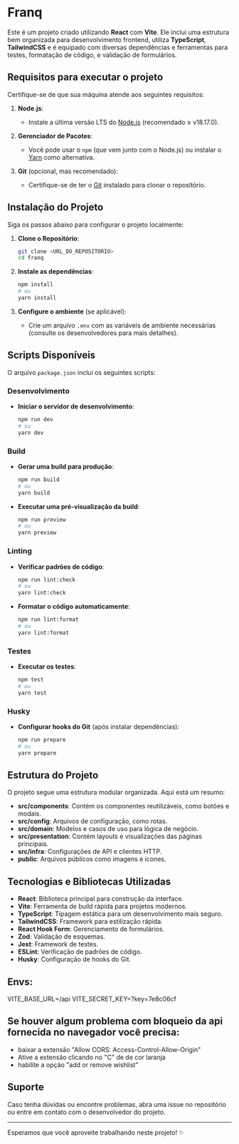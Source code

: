 # Franq

Este é um projeto criado utilizando **React** com **Vite**. Ele inclui uma estrutura bem organizada para desenvolvimento frontend, utiliza **TypeScript**, **TailwindCSS** e é equipado com diversas dependências e ferramentas para testes, formatação de código, e validação de formulários.

## Requisitos para executar o projeto

Certifique-se de que sua máquina atende aos seguintes requisitos:

1. **Node.js**:

   - Instale a última versão LTS do [Node.js](https://nodejs.org/) (recomendado ≥ v18.17.0).

2. **Gerenciador de Pacotes**:

   - Você pode usar o `npm` (que vem junto com o Node.js) ou instalar o [Yarn](https://yarnpkg.com/) como alternativa.

3. **Git** (opcional, mas recomendado):
   - Certifique-se de ter o [Git](https://git-scm.com/) instalado para clonar o repositório.

## Instalação do Projeto

Siga os passos abaixo para configurar o projeto localmente:

1. **Clone o Repositório**:

   ```bash
   git clone <URL_DO_REPOSITORIO>
   cd franq
   ```

2. **Instale as dependências**:

   ```bash
   npm install
   # ou
   yarn install
   ```

3. **Configure o ambiente** (se aplicável):
   - Crie um arquivo `.env` com as variáveis de ambiente necessárias (consulte os desenvolvedores para mais detalhes).

## Scripts Disponíveis

O arquivo `package.json` inclui os seguintes scripts:

### Desenvolvimento

- **Iniciar o servidor de desenvolvimento**:
  ```bash
  npm run dev
  # ou
  yarn dev
  ```

### Build

- **Gerar uma build para produção**:

  ```bash
  npm run build
  # ou
  yarn build
  ```

- **Executar uma pré-visualização da build**:
  ```bash
  npm run preview
  # ou
  yarn preview
  ```

### Linting

- **Verificar padrões de código**:

  ```bash
  npm run lint:check
  # ou
  yarn lint:check
  ```

- **Formatar o código automaticamente**:
  ```bash
  npm run lint:format
  # ou
  yarn lint:format
  ```

### Testes

- **Executar os testes**:
  ```bash
  npm test
  # ou
  yarn test
  ```

### Husky

- **Configurar hooks do Git** (após instalar dependências):
  ```bash
  npm run prepare
  # ou
  yarn prepare
  ```

## Estrutura do Projeto

O projeto segue uma estrutura modular organizada. Aqui está um resumo:

- **src/components**: Contém os componentes reutilizáveis, como botões e modais.
- **src/config**: Arquivos de configuração, como rotas.
- **src/domain**: Modelos e casos de uso para lógica de negócio.
- **src/presentation**: Contém layouts e visualizações das páginas principais.
- **src/infra**: Configurações de API e clientes HTTP.
- **public**: Arquivos públicos como imagens e ícones.

## Tecnologias e Bibliotecas Utilizadas

- **React**: Biblioteca principal para construção da interface.
- **Vite**: Ferramenta de build rápida para projetos modernos.
- **TypeScript**: Tipagem estática para um desenvolvimento mais seguro.
- **TailwindCSS**: Framework para estilização rápida.
- **React Hook Form**: Gerenciamento de formulários.
- **Zod**: Validação de esquemas.
- **Jest**: Framework de testes.
- **ESLint**: Verificação de padrões de código.
- **Husky**: Configuração de hooks do Git.

## Envs:

VITE_BASE_URL=/api
VITE_SECRET_KEY=?key=7e8c06cf

## Se houver algum problema com bloqueio da api fornecida no navegador você precisa:

- baixar a extensão "Allow CORS: Access-Control-Allow-Origin"
- Ative a extensão clicando no "C" de de cor laranja
- habilite a opção "add or remove wishlist"

## Suporte

Caso tenha dúvidas ou encontre problemas, abra uma issue no repositório ou entre em contato com o desenvolvedor do projeto.

---

Esperamos que você aproveite trabalhando neste projeto! ✨
